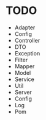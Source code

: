 # TODO

* Adapter
* Config
* Controller
* DTO
* Exception
* Filter
* Mapper
* Model
* Service
* Util
* Server
* Config
* Log
* Pom
